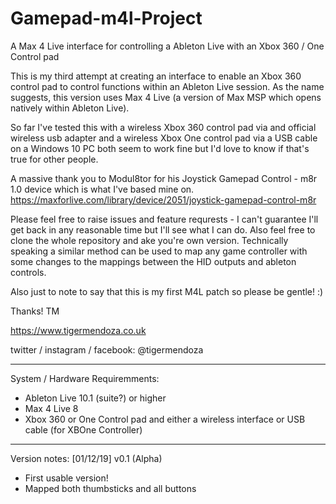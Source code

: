 # Gamepad-m4l-Project
A Max 4 Live interface for controlling a Ableton Live with an Xbox 360 / One Control pad

This is my third attempt at creating an interface to enable an Xbox 360 control pad to control functions within an Ableton Live session. As the name suggests, this version uses Max 4 Live (a version of Max MSP which opens natively within Ableton Live).

So far I've tested this with a wireless Xbox 360 control pad via and official wireless usb adapter and a wireless Xbox One control pad via a USB cable on a Windows 10 PC both seem to work fine but I'd love to know if that's true for other people.

A massive thank you to Modul8tor for his Joystick Gamepad Control - m8r 1.0 device which is what I've based mine on. https://maxforlive.com/library/device/2051/joystick-gamepad-control-m8r

Please feel free to raise issues and feature requrests - I can't guarantee I'll get back in any reasonable time but I'll see what I can do. Also feel free to clone the whole repository and ake you're own version. Technically speaking a similar method can be used to map any game controller with some changes to the mappings between the HID outputs and ableton controls.  

Also just to note to say that this is my first M4L patch so please be gentle! :)

Thanks!
TM

https://www.tigermendoza.co.uk

twitter / instagram / facebook: @tigermendoza

----------------
System / Hardware Requiremments:
- Ableton Live 10.1 (suite?) or higher
- Max 4 Live 8
- Xbox 360 or One Control pad and either a wireless interface or USB cable (for XBOne Controller) 

----------------

Version notes:
[01/12/19] v0.1 (Alpha)
- First usable version!
- Mapped both thumbsticks and all buttons
